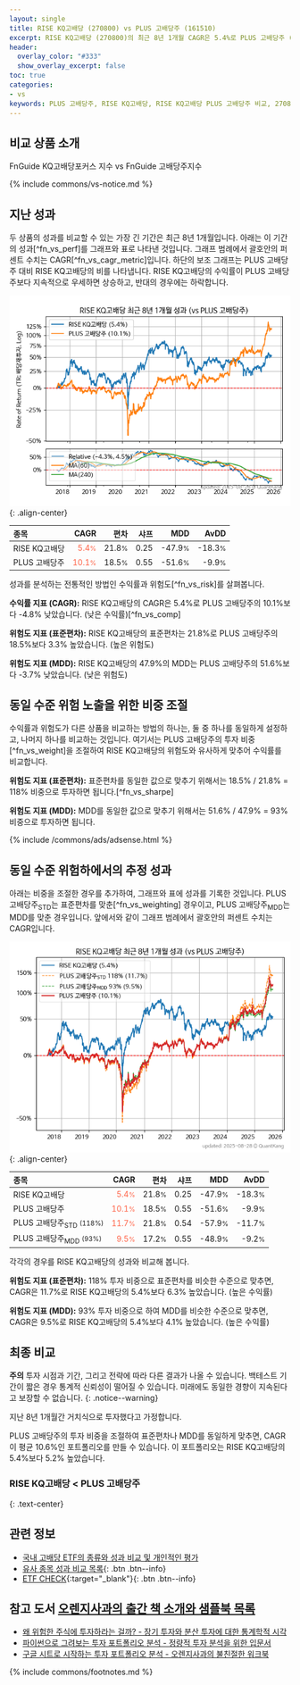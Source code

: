 ```yaml
---
layout: single
title: RISE KQ고배당 (270800) vs PLUS 고배당주 (161510)
excerpt: RISE KQ고배당 (270800)의 최근 8년 1개월 CAGR은 5.4%로 PLUS 고배당주 (161510)의 10.1%보다 -4.8% 낮았습니다.
header:
  overlay_color: "#333"
  show_overlay_excerpt: false
toc: true
categories:
- vs
keywords: PLUS 고배당주, RISE KQ고배당, RISE KQ고배당 PLUS 고배당주 비교, 270800, 161510, 270800 270800 비교
---
```


## 비교 상품 소개


FnGuide KQ고배당포커스 지수 vs FnGuide 고배당주지수



{% include commons/vs-notice.md %}

## 지난 성과

두 상품의 성과를 비교할 수 있는 가장 긴 기간은 최근 8년 1개월입니다. 아래는 이 기간의 성과[^fn_vs_perf]를 그래프와 표로 나타낸 것입니다.
그래프 범례에서 괄호안의 퍼센트 수치는 CAGR[^fn_vs_cagr_metric]입니다.
하단의 보조 그래프는 PLUS 고배당주 대비 RISE KQ고배당의 비를 나타냅니다.
RISE KQ고배당의 수익률이 PLUS 고배당주보다 지속적으로 우세하면 상승하고, 반대의 경우에는 하락합니다.

![RISE KQ고배당](/vs/images/270800-vs-161510_dual.png){: .align-center}

| **종목** | **CAGR** | **편차** | **샤프** | **MDD** | **AvDD** |
| :------------ | ------: | -----------: | -------: | ------: | -------: |
| RISE KQ고배당 | <span style="color: tomato">5.4<small>%</small></span> | 21.8<small>%</small> | 0.25 | -47.9<small>%</small> | -18.3<small>%</small> |
| PLUS 고배당주 | <span style="color: tomato">10.1<small>%</small></span> | 18.5<small>%</small> | 0.55 | -51.6<small>%</small> | -9.9<small>%</small> |

<!-- more -->


성과를 분석하는 전통적인 방법인 수익률과 위험도[^fn_vs_risk]를 살펴봅니다.

**수익률 지표 (CAGR):** RISE KQ고배당의 CAGR은 5.4%로 PLUS 고배당주의 10.1%보다 -4.8% 낮았습니다. (낮은 수익률)[^fn_vs_comp]

**위험도 지표 (표준편차):** RISE KQ고배당의 표준편차는 21.8%로 PLUS 고배당주의 18.5%보다 3.3% 높았습니다. (높은 위험도)

**위험도 지표 (MDD):** RISE KQ고배당의 47.9%의 MDD는 PLUS 고배당주의 51.6%보다 -3.7% 낮았습니다. (낮은 위험도)



## 동일 수준 위험 노출을 위한 비중 조절

수익률과 위험도가 다른 상품을 비교하는 방법의 하나는, 둘 중 하나를 동일하게 설정하고, 나머지 하나를 비교하는 것입니다.
여기서는 PLUS 고배당주의 투자 비중[^fn_vs_weight]을 조절하여 RISE KQ고배당의 위험도와 유사하게 맞추어 수익률를 비교합니다.

**위험도 지표 (표준편차):** 표준편차를 동일한 값으로 맞추기 위해서는 18.5% / 21.8% = 118% 비중으로 투자하면 됩니다.[^fn_vs_sharpe]

**위험도 지표 (MDD):** MDD를 동일한 값으로 맞추기 위해서는 51.6% / 47.9% = 93% 비중으로 투자하면 됩니다.


{% include /commons/ads/adsense.html %}



## 동일 수준 위험하에서의 추정 성과

아래는 비중을 조절한 경우를 추가하여, 그래프와 표에 성과를 기록한 것입니다.
PLUS 고배당주<sub>STD</sub>는 표준편차를 맞춘[^fn_vs_weighting] 경우이고, PLUS 고배당주<sub>MDD</sub>는 MDD를 맞춘 경우입니다.
앞에서와 같이 그래프 범례에서 괄호안의 퍼센트 수치는 CAGR입니다.


![RISE KQ고배당](/vs/images/270800-vs-161510.png){: .align-center}



| **종목** | **CAGR** | **편차** | **샤프** | **MDD** | **AvDD** |
| :------------ | ------: | -----------: | -------: | ------: | -------: |
| RISE KQ고배당 | <span style="color: tomato">5.4<small>%</small></span> | 21.8<small>%</small> | 0.25 | -47.9<small>%</small> | -18.3<small>%</small> |
| PLUS 고배당주 | <span style="color: tomato">10.1<small>%</small></span> | 18.5<small>%</small> | 0.55 | -51.6<small>%</small> | -9.9<small>%</small> |
| PLUS 고배당주<sub>STD</sub> <small>(118%)</small> | <span style="color: tomato">11.7<small>%</small></span> | 21.8<small>%</small> | 0.54 | -57.9<small>%</small> | -11.7<small>%</small> |
| PLUS 고배당주<sub>MDD</sub> <small>(93%)</small> | <span style="color: tomato">9.5<small>%</small></span> | 17.2<small>%</small> | 0.55 | -48.9<small>%</small> | -9.2<small>%</small> |



각각의 경우를 RISE KQ고배당의 성과와 비교해 봅니다.

**위험도 지표 (표준편차):** 118% 투자 비중으로 표준편차를 비슷한 수준으로 맞추면, CAGR은 11.7%로 RISE KQ고배당의 5.4%보다 6.3% 높았습니다. (높은 수익률)

**위험도 지표 (MDD):** 93% 투자 비중으로 하여 MDD를 비슷한 수준으로 맞추면, CAGR은 9.5%로 RISE KQ고배당의 5.4%보다 4.1% 높았습니다. (높은 수익률)




## 최종 비교

**주의** 투자 시점과 기간, 그리고 전략에 따라 다른 결과가 나올 수 있습니다. 백테스트 기간이 짧은 경우 통계적 신뢰성이 떨어질 수 있습니다. 미래에도 동일한 경향이 지속된다고 보장할 수 없습니다.
{: .notice--warning}

지난 8년 1개월간 거치식으로 투자했다고 가정합니다.

PLUS 고배당주의 투자 비중을 조절하여 표준편차나 MDD를 동일하게 맞추면, CAGR이 평균 10.6%인 포트폴리오를 만들 수 있습니다.
이 포트폴리오는 RISE KQ고배당의 5.4%보다 5.2% 높았습니다.

### RISE KQ고배당 &lt; PLUS 고배당주
{: .text-center}


## 관련 정보

- [국내 고배당 ETF의 종류와 성과 비교 및 개인적인 평가](https://kongdori.tistory.com/158)
- [유사 종목 성과 비교 목록](/vs/){: .btn .btn--info}
- [ETF CHECK](https://www.etfcheck.co.kr/mobile/etpitem/161510/compare?compCode%5B%5D=270800){:target="_blank"}{: .btn .btn--info}


## 참고 도서 [오렌지사과의 출간 책 소개와 샘플북 목록](https://kongdori.tistory.com/691)

- [왜 위험한 주식에 투자하라는 걸까? - 장기 투자와 분산 투자에 대한 통계학적 시각](https://kongdori.tistory.com/421)
- [파이썬으로 그려보는 투자 포트폴리오 분석  - 정량적 투자 분석을 위한 입문서](https://kongdori.tistory.com/643)
- [구글 시트로 시작하는 투자 포트폴리오 분석 - 오렌지사과의 불친절한 워크북](https://kongdori.tistory.com/449)

{% include commons/footnotes.md %}